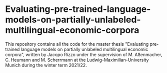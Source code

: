 # Evaluating-pre-trained-language-models-on-partially-unlabeled-multilingual-economic-corpora
This repository contains all the code for the master thesis "Evaluating pre-trained language models on partially unlabeled multilingual economic corpora", written by Jacopo Rizzo under the supervision of M. Aßenmacher, C. Heumann and M. Scherrmann at the Ludwig-Maximilian-University Munich during the winter term 2021/22. 
